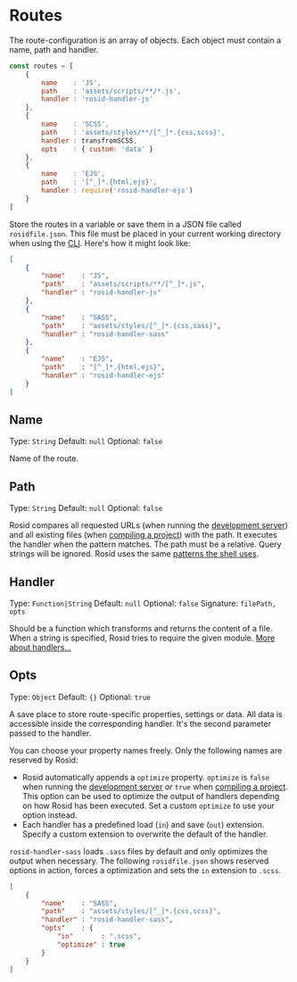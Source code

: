 # Routes

The route-configuration is an array of objects. Each object must contain a name, path and handler.

```js
const routes = [
	{
		name    : 'JS',
		path    : 'assets/scripts/**/*.js',
		handler : 'rosid-handler-js'
	},
	{
		name    : 'SCSS',
		path    : 'assets/styles/**/[^_]*.{css,scss}',
		handler : transfromSCSS,
		opts    : { custom: 'data' }
	},
	{
		name    : 'EJS',
		path    : '[^_]*.{html,ejs}',
		handler : require('rosid-handler-ejs')
	}
]
```

Store the routes in a variable or save them in a JSON file called `rosidfile.json`. This file must be placed in your current working directory when using the [CLI](CLI.md). Here's how it might look like:

```json
[
	{
		"name"    : "JS",
		"path"    : "assets/scripts/**/[^_]*.js",
		"handler" : "rosid-handler-js"
	},
	{
		"name"    : "SASS",
		"path"    : "assets/styles/[^_]*.{css,sass}",
		"handler" : "rosid-handler-sass"
	},
	{
		"name"    : "EJS",
		"path"    : "[^_]*.{html,ejs}",
		"handler" : "rosid-handler-ejs"
	}
]
```

## Name

Type: `String` Default: `null` Optional: `false`

Name of the route.

## Path

Type: `String` Default: `null` Optional: `false`

Rosid compares all requested URLs (when running the [development server](API.md#serve)) and all existing files (when [compiling a project](API.md#compile)) with the path. It executes the handler when the pattern matches. The path must be a relative. Query strings will be ignored. Rosid uses the same [patterns the shell uses](Patterns.md).

## Handler

Type: `Function|String` Default: `null` Optional: `false` Signature: `filePath, opts`

Should be a function which transforms and returns the content of a file. When a string is specified, Rosid tries to require the given module. [More about handlers...](Handlers.md)

## Opts

Type: `Object` Default: `{}` Optional: `true`

A save place to store route-specific properties, settings or data. All data is accessible inside the corresponding handler. It's the second parameter passed to the handler.

You can choose your property names freely. Only the following names are reserved by Rosid:

- Rosid automatically appends a `optimize` property. `optimize` is `false` when running the [development server](API.md#serve) *or* `true` when [compiling a project](API.md#compile). This option can be used to optimize the output of handlers depending on how Rosid has been executed. Set a custom `optimize` to use your option instead.
- Each handler has a predefined load (`in`) and save (`out`) extension. Specify a custom extension to overwrite the default of the handler.

`rosid-handler-sass` loads `.sass` files by default and only optimizes the output when necessary. The following `rosidfile.json` shows reserved options in action, forces a optimization and sets the `in` extension to `.scss`.

```json
[
	{
		"name"    : "SASS",
		"path"    : "assets/styles/[^_]*.{css,scss}",
		"handler" : "rosid-handler-sass",
		"opts"    : {
			"in"       : ".scss",
			"optimize" : true
		}
	}
]
```

